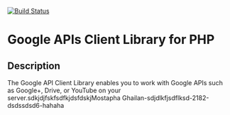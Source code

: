 [![Build Status](https://travis-ci.org/google/google-api-php-client.svg)](https://travis-ci.org/google/google-api-php-client)

# Google APIs Client Library for PHP #

## Description ##
The Google API Client Library enables you to work with Google APIs such as Google+, Drive, or YouTube on your server.sdkjdjfskfsdfkjdsfdskjMostapha Ghailan-sdjdlkfjsdflksd-2182-dsdssdsd6-hahaha